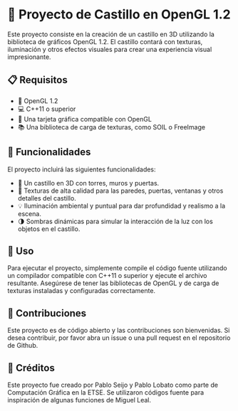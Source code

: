 # 🏰 Proyecto de Castillo en OpenGL 1.2

Este proyecto consiste en la creación de un castillo en 3D utilizando la biblioteca de gráficos OpenGL 1.2. El castillo contará con texturas, iluminación y otros efectos visuales para crear una experiencia visual impresionante.

## 📋 Requisitos

- 🌟 OpenGL 1.2
- 💻 C++11 o superior
- 🎨 Una tarjeta gráfica compatible con OpenGL
- 📚 Una biblioteca de carga de texturas, como SOIL o FreeImage

## 🌈 Funcionalidades

El proyecto incluirá las siguientes funcionalidades:

- 🏰 Un castillo en 3D con torres, muros y puertas.
- 🎨 Texturas de alta calidad para las paredes, puertas, ventanas y otros detalles del castillo.
- 💡 Iluminación ambiental y puntual para dar profundidad y realismo a la escena.
- 🌗 Sombras dinámicas para simular la interacción de la luz con los objetos en el castillo.

## 🚀 Uso

Para ejecutar el proyecto, simplemente compile el código fuente utilizando un compilador compatible con C++11 o superior y ejecute el archivo resultante. Asegúrese de tener las bibliotecas de OpenGL y de carga de texturas instaladas y configuradas correctamente.

## 🤝 Contribuciones

Este proyecto es de código abierto y las contribuciones son bienvenidas. Si desea contribuir, por favor abra un issue o una pull request en el repositorio de Github.

## 👥 Créditos

Este proyecto fue creado por Pablo Seijo y Pablo Lobato como parte de Computación Gráfica en la ETSE. Se utilizaron códigos fuente para inspiración de algunas funciones de Miguel Leal.
